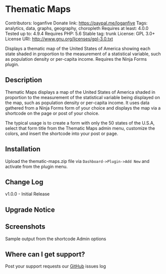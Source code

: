 # Thematic Maps
Contributors: loganfive
Donate link: https://paypal.me/loganfive
Tags: analytics, data, graphs, geography, choropleth
Requires at least: 4.0.0
Tested up to: 4.9.4
Requires PHP: 5.6
Stable tag: trunk
License: GPL 3.0+
License URI: http://www.gnu.org/licenses/gpl-3.0.txt

Displays a thematic map of the United States of America showing each state shaded in proportion to the measurement of a statistical variable, such as population density or per-capita income. Requires the Ninja Forms plugin.

## Description
Thematic Maps displays a map of the United States of America shaded in proportion to the measurement of the statistical variable being displayed on the map, such as population density or per-capita income. It uses data gathered from a Ninja Forms form of your choice and displays the map via a shortcode on the page or post of your choice.

The typical usage is to create a form with only the 50 states of the U.S.A, select that form title from the Thematic Maps admin menu, customize the colors, and insert the shortcode into your post or page.

## Installation
Upload the thematic-maps.zip file via `Dashboard->Plugin->Add New` and activate from the plugin menu.

## Change Log
v1.0.0 - Initial Release

## Upgrade Notice

## Screenshots
Sample output from the shortcode
Admin options

## Where can I get support?
Post your support requests our [GitHub](https://github.com/garretthunter/thematic-maps/issues) issues log 
